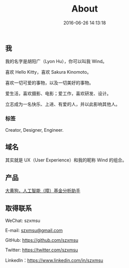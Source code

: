 ﻿---
title: About
date: 2016-06-26 14:13:18
layout: about
---

## 我

我的名字是胡阳广（Lyon Hu），你可以叫我 Wind。

喜欢 Hello Kitty，喜欢 Sakura Kinomoto。

喜欢一切可爱的事物，以及一切美好的事物。

爱生活，喜欢摄影、电影；爱工作，喜欢研发、设计。

立志成为一名快乐、上进、有爱的人，并以此影响其他人。

### 标签

Creator, Designer, Engineer.

## 域名

其实就是 UX（User Experience）和我的昵称 Wind 的组合。

## 产品

[大黄狗，人工智能（障）基金分析助手](https://funds.uxwind.com/)

## 取得联系

WeChat: szxmsu

E-mail: szxmsu@gmail.com

GitHub: https://github.com/szxmsu

Twitter: https://twitter.com/szxmsu

LinkedIn：https://www.linkedin.com/in/szxmsu
